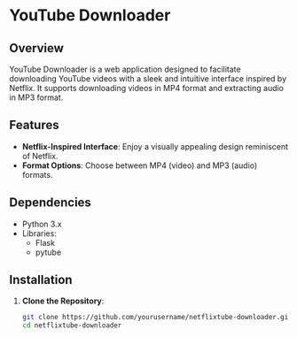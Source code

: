 # YouTube Downloader

## Overview
YouTube Downloader is a web application designed to facilitate downloading YouTube videos with a sleek and intuitive interface inspired by Netflix. It supports downloading videos in MP4 format and extracting audio in MP3 format.

## Features
- **Netflix-Inspired Interface**: Enjoy a visually appealing design reminiscent of Netflix.
- **Format Options**: Choose between MP4 (video) and MP3 (audio) formats.

## Dependencies
- Python 3.x
- Libraries:
  - Flask
  - pytube

## Installation
1. **Clone the Repository**:
   ```bash
   git clone https://github.com/yourusername/netflixtube-downloader.git
   cd netflixtube-downloader
